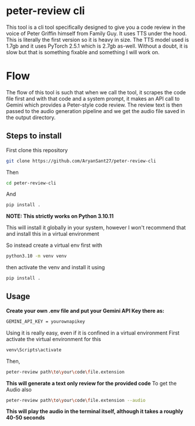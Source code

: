 ﻿# peter-review cli

This tool is a cli tool specifically designed to give you a code review in the voice of Peter Griffin himself from Family Guy. It uses TTS under the hood. This is literally the first version so it is heavy in size. The TTS model used is 1.7gb and it uses PyTorch 2.5.1 which is 2.7gb as-well. Without a doubt, it is slow but that is something fixable and something I will work on.


# Flow
The flow of this tool is such that when we call the tool, it scrapes the code file first and with that code and a system prompt, it makes an API call to Gemini which provides a Peter-style code review. The review text is then passed to the audio generation pipeline and we get the audio file saved in the output directory.


## Steps to install

First clone this repository 

```bash
git clone https://github.com/AryanSant27/peter-review-cli
```
Then 
```bash
cd peter-review-cli
```
And
```bash
pip install .
```
**NOTE: This strictly works on Python 3.10.11**

This will install it globally in your system, however I won't recommend that and install this in a virtual environment

So instead create a virtual env first with
```bash
python3.10 -m venv venv
```
then activate the venv and install it using 

```bash
pip install .
```
## Usage

**Create your own .env file and put your Gemini API Key there as:**
```bash 
GEMINI_API_KEY = yourownapikey
```

Using it is really easy, even if it is confined in a virtual environment
First activate the virtual environment for this 


```bash
venv\Scripts\activate
```
Then,
```bash
peter-review path\to\your\code\file.extension
```

**This will generate a text only review for the provided code**
To get the Audio also

```bash
peter-review path\to\your\code\file.extension --audio
```

**This will play the audio in the terminal itself, although it takes a roughly 40-50 seconds**



